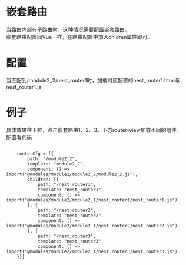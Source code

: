 # 嵌套路由 

当路由内部有子路由时，这种情况需要配置嵌套路由。   
嵌套路由配置同Vue一样，在路由配置中加入chidren属性即可。   

# 配置  
当匹配到/module2_2/nest_router1时，加载对应配置的nest_router1.html与nest_router1.js

# 例子  
具体效果往下拉，点击嵌套路由1、2、3。下方router-view加载不同的组件。  
配置看代码

```

    routerCfg = [{
        path: "/module2_2",
        template: "module2_2",
        component: () => import("@modules/module2/module2_2/module2_2.js"),
        children: [{
            path: "/nest_router1",
            template: "nest_router1",
            component: () => import("@modules/module2/module2_1/nest_router1/nest_router1.js")
        }, {
            path: "/nest_router2",
            template: "nest_router2",
            component: () => import("@modules/module2/module2_1/nest_router2/nest_router2.js")
        }, {
            path: "/nest_router3",
            template: "nest_router3",
            component: () => import("@modules/module2/module2_1/nest_router3/nest_router3.js")
    }}]

```